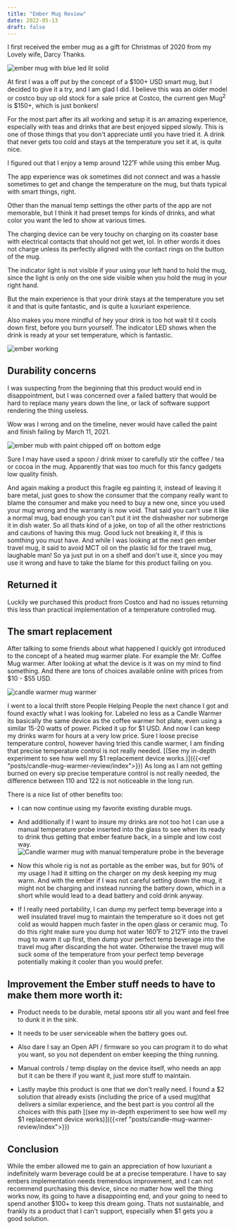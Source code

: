 ```yaml
---
title: "Ember Mug Review"
date: 2022-05-13
draft: false
---
```


 I first received the ember mug as a gift for Christmas of 2020 from my Lovely wife, Darcy Thanks.

![ember mug with blue led lit solid](emberBlueLed.png)

At first I was a off put by the concept of a $100+ USD smart mug, but I decided to give it a try, and I am glad I did. I believe this was an older model or costco buy up old stock for a sale price at Costco, the current gen Mug<sup>2</sup> is $150+, which is just bonkers!

For the most part after its all working and setup it is an amazing experience, especially with teas and drinks that are best enjoyed sipped slowly. This is one of those things that you don't appreciate until you have tried it. A drink that never gets too cold  and stays at the temperature you set it at, is quite nice.

I figured out that I enjoy a temp around 122˚F while using this ember Mug.

The app experience was ok sometimes did not connect and was a hassle sometimes to get and change the temperature on the mug, but thats typical with smart things, right.

Other than the manual temp settings the other parts of the app are not memorable, but I think it had preset temps for kinds of drinks, and what color you want the led to show at various times.

The charging device can be very touchy on charging on its coaster base with electrical contacts that should not get wet, lol. In other words it does not charge unless its perfectly aligned with the contact rings on the button of the mug.

The indicator light is not visible if your using your left hand to hold the mug, since the light is only on the one side visible when you hold the mug in your right hand.

But the main experience is that your drink stays at the temperature you set it and that is quite fantastic, and is quite a luxuriant experience. 

Also makes you more mindful of hey your drink is too hot wait til it cools down first, before you burn yourself. The indicator LED shows when the drink is ready at your set temperature, which is fantastic.

![ember working](emberWorking.png)

## Durability concerns

I was suspecting from the beginning that this product would end in disappointment, but I was concerned over a failed battery that would be hard to replace many years down the line, or lack of software support rendering the thing useless.

Wow was I wrong and on the timeline, never would have called the paint and finish failing by March 11, 2021.

![ember mub with paint chipped off on bottom edge](emberFlaking.png) 

Sure I may have used a spoon / drink mixer to carefully stir the coffee / tea or cocoa in the mug. Apparently that was too much for this fancy gadgets low quality finish. 

And again making a product this fragile eg painting it, instead of leaving it bare metal, just goes to show the consumer that the company really want to blame the consumer and make you need to buy a new one, since you used your mug wrong and the warranty is now void. That said you can't use it like a normal mug, bad enough you can't put it int the dishwasher nor submerge it in dish water. So all thats kind of a joke, on top of all the other restrictions and cautions of having this mug. Good luck not breaking it, if this is somthing you must have. And while I was looking at the next gen ember travel mug, it said to avoid MCT oil on the plastic lid for the travel mug, laughable man! So ya just put in on a shelf and don't use it, since you may use it wrong and have to take the blame for this product failing on you.

## Returned it

Luckily we purchased this product from Costco and had no issues returning this less than practical implementation of a temperature controlled mug.

## The smart replacement

After talking to some friends about what happened I quickly got introduced to the concept of a heated mug warmer plate. For example the Mr. Coffee Mug warmer. After looking at what the device is it was on my mind to find something. And there are tons of choices available online with prices from $10 - $55 USD.

![candle warmer mug warmer](CandleWarmerFront.png)

I went to a local thrift store People Helping People  the next chance I got and found exactly what I was looking for. Labeled no less as a Candle Warmer its basically the same device as the coffee warmer hot plate, even using a similar 15-20 watts of power. Picked it up for $1 USD. And  now I can keep my drinks warm for hours at a very low price. Sure I loose precise temperature control, however having tried this candle warmer, I am finding that precise temperature control is not really needed. [(See my in-depth experiment to see how well my $1 replacement device works.)]({{<ref "posts/candle-mug-warmer-review/index">}}) As long as  I am not getting burned on every sip precise temperature control is not really needed, the difference between 110 and 122 is not noticeable in the long run.

There is a nice list of other benefits too:

- I can now continue using my favorite existing durable mugs.

- And additionally if I want to insure my drinks are not too hot I can use a manual temperature probe inserted into the glass to see when its ready to drink thus getting that ember feature back, in a simple and low cost way.
    ![Candle warmer mug with manual temperature probe in the beverage](MugWarmerWorking.png)

- Now this whole rig is not as portable as the ember was, but for 90% of my usage I had it sitting on the charger on my desk keeping my mug warm. And with the ember if I was not careful setting down the mug, it might not be charging and instead running the battery down, which in a short while would lead to a dead battery and cold drink anyway.

- If I really need portability, I can dump my perfect temp beverage into a well insulated travel mug to maintain the temperature so it does not get cold as would happen much faster in the open glass or ceramic mug.  To do this right make sure you dump hot water 160˚F to 212˚F into the travel mug to warm it up first, then dump your perfect temp beverage into the travel mug after discarding the hot water. Otherwise the travel mug will suck some of the temperature from your perfect temp beverage potentially making it cooler than you would prefer.

## Improvement the Ember stuff needs to have to make them more worth it:

- Product needs to be durable, metal spoons stir all you want and feel free to dunk it in the sink.

- It needs to be user serviceable when the battery goes out.

- Also dare I say an Open API / firmware so you can program it to do what you want, so you not dependent on ember keeping the thing running.

- Manual controls / temp display on the device itself, who needs an app but it can be there if you want it, just more stuff to maintain. 


- Lastly maybe this product is one that we don't really need. I found a $2 solution that already exists (including the price of a used mug)that delivers a similar experience, and the best part is you control all the choices with this path [(see my in-depth experiment to see how well my $1 replacement device works)]({{<ref "posts/candle-mug-warmer-review/index">}})

## Conclusion

While the ember allowed me to gain an appreciation of how luxuriant a indefinitely warm beverage could be at a precise temperature. I have to say embers implementation needs tremendous improvement, and I can not recommend purchasing this device, since no matter how well the thing works now, its going to have a disappointing end, and your going to need to spend another $100+ to keep this dream going. Thats not sustainable, and frankly its a product that I can't support, especially when $1 gets you a good solution. 